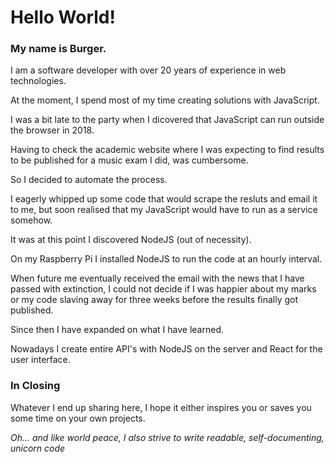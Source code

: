# Hello World!
### My name is Burger.

I am a software developer with over 20 years of experience in web technologies.

At the moment, I spend most of my time creating solutions with JavaScript.

I was a bit late to the party when I dicovered that JavaScript can run outside the browser in 2018.

Having to check the academic website where I was expecting to find results to be published for a music exam I did, was cumbersome. 

So I decided to automate the process.

I eagerly whipped up some code that would scrape the resluts and email it to me, but soon realised that my JavaScript would have to run as a service somehow.

It was at this point I discovered NodeJS (out of necessity).

On my Raspberry Pi I installed NodeJS to run the code at an hourly interval.

When future me eventually received the email with the news that I have passed with extinction, I could not decide if I was happier about my marks or my code slaving away for three weeks before the results finally got published.

Since then I have expanded on what I have learned.

Nowadays I create entire API's with NodeJS on the server and React for the user interface.

### In Closing
Whatever I end up sharing here, I hope it either inspires you or saves you some time on your own projects.

*Oh... and like world peace, I also strive to write readable, self-documenting, unicorn code*

 

<!---
BoksBurger/BoksBurger is a ✨ special ✨ repository because its `README.md` (this file) appears on your GitHub profile.
You can click the Preview link to take a look at your changes.
--->
